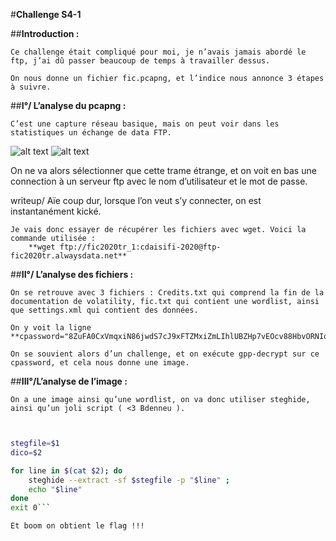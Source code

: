 #**Challenge S4-1**

##**Introduction :**

	Ce challenge était compliqué pour moi, je n’avais jamais abordé le ftp, j’ai dû passer beaucoup de temps à travailler dessus.

	On nous donne un fichier fic.pcapng, et l’indice nous annonce 3 étapes à suivre.


##**I°/ L’analyse du pcapng :**

	C’est une capture réseau basique, mais on peut voir dans les statistiques un échange de data FTP.

![alt text](https://github.com/T-Ratnosaure/fic-S4-1/writeup/image1.png "Image 1")
![alt text](https://github.com/T-Ratnosaure/Writeups/fic-S4-1/image2.png "Image 2")

	
On ne va alors sélectionner que cette trame étrange, et on voit en bas une connection à un serveur ftp avec le nom d’utilisateur et le mot de passe.
	
writeup/
	Aïe coup dur, lorsque l’on veut s’y connecter, on est instantanément kické.

	Je vais donc essayer de récupérer les fichiers avec wget. Voici la commande utilisée : 
		**wget ftp://fic2020tr_1:cdaisifi-2020@ftp-fic2020tr.alwaysdata.net**

##**II°/ L’analyse des fichiers :**


	On se retrouve avec 3 fichiers : Credits.txt qui comprend la fin de la documentation de volatility, fic.txt qui contient une wordlist, ainsi que settings.xml qui contient des données.

	On y voit la ligne 	**cpassword="8ZuFA0CxVmqxiN86jwdS7cJ9xFTZMxiZmLIhlUBZHp7vEOcv88HbvORNIo8pQ/E9iuNzk2omHvJb7p7lvAYN7Q"**

	On se souvient alors d’un challenge, et on exécute gpp-decrypt sur ce cpassword, et cela nous donne une image.

##**III°/L’analyse de l’image :**

	On a une image ainsi qu’une wordlist, on va donc utiliser steghide, ainsi qu’un joli script ( <3 Bdenneu ).

	
```bash


stegfile=$1
dico=$2

for line in $(cat $2); do
	steghide --extract -sf $stegfile -p "$line" ;
	echo "$line"
done
exit 0```

Et boom on obtient le flag !!!
